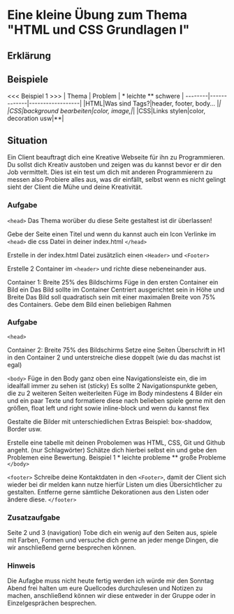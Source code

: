 # Eine kleine Übung zum Thema "HTML und CSS Grundlagen I"


## Erklärung

## Beispiele
<<< Beispiel 1 >>>
| Thema | Problem | * leichte ** schwere |
--------|-------------|------------------|
|HTML|Was sind Tags?|header, footer, body... |*|
|CSS|background bearbeiten|color, image,|*|
|CSS|Links stylen|color, decoration usw|**|


## Situation
Ein Client beauftragt dich eine Kreative Webseite für ihn zu Programmieren.
Du sollst dich Kreativ austoben und zeigen was du kannst bevor er dir den
Job vermittelt. Dies ist ein test um dich mit anderen Programmierern zu messen also Probiere alles aus, was dir einfällt, selbst wenn es nicht gelingt sieht der Client die Mühe und deine
Kreativität.


### Aufgabe
`<head>`
Das Thema worüber du diese Seite gestaltest ist dir überlassen!

Gebe der Seite einen Titel und wenn du kannst auch ein Icon
Verlinke im `<head>` die css Datei in deiner index.html
`</head>`

Erstelle in der index.html Datei zusätzlich einen `<Header>` und `<Footer>`


Erstelle 2 Container im `<header>` und richte diese nebeneinander aus.

Container 1: Breite 25% des Bildschirms
Füge in den ersten Container ein Bild ein
Das Bild sollte im Container Centriert ausgerichtet sein in Höhe und Breite
Das Bild soll quadratisch sein mit einer maximalen Breite von 75% des Containers.
Gebe dem Bild einen beliebigen Rahmen

### Aufgabe
`<head>`


Container 2: Breite 75% des Bildschirms
Setze eine Seiten Überschrift in H1 in den Container 2 und unterstreiche diese doppelt (wie du das machst ist egal)


`<body>`
Füge in den Body ganz oben eine Navigationsleiste ein, die im idealfall immer zu sehen ist (sticky) Es sollte 2 Navigationspunkte geben, die zu 2 weiteren Seiten weiterleiten
Füge im Body mindestens 4 Bilder ein und ein paar Texte und formatiere diese nach belieben
spiele gerne mit den größen, float left und right sowie inline-block und wenn du kannst flex

Gestalte die Bilder mit unterschiedlichen Extras Beispiel: box-shaddow, Border usw.

Erstelle eine tabelle mit deinen Probolemen was HTML, CSS, Git und Github angeht.
(nur Schlagwörter) Schätze dich hierbei selbst ein und gebe den Problemen eine Bewertung.
Beispiel 1 * leichte probleme ** große Probleme
`</body>`

`<footer>`
Schreibe deine Kontaktdaten in den `<Footer>`, damit der Client sich wieder bei dir melden kann nutze hierfür Listen um dies Übersichtlicher zu gestalten. Entferne gerne sämtliche Dekorationen aus den Listen oder ändere diese.
`</footer>`



### Zusatzaufgabe

Seite 2 und 3 (navigation)
Tobe dich ein wenig auf den Seiten aus, spiele mit Farben, Formen und versuche dich gerne an jeder menge Dingen, die wir anschließend gerne besprechen können.

### Hinweis

Die Aufagbe muss nicht heute fertig werden ich würde mir den Sonntag Abend frei halten um eure Quellcodes durchzulesen und Notizen zu machen, anschließend können wir diese entweder in der Gruppe oder in Einzelgesprächen besprechen.